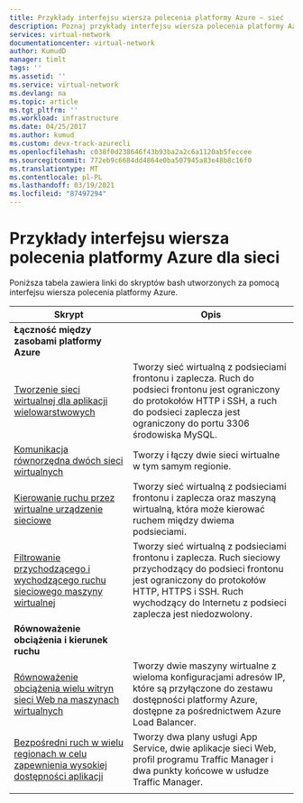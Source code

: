 ```yaml
---
title: Przykłady interfejsu wiersza polecenia platformy Azure — sieć
description: Poznaj przykłady interfejsu wiersza polecenia platformy Azure dotyczące sieci, w tym przykłady łączności między zasobami platformy Azure i przykładami na potrzeby równoważenia obciążenia i kierunku ruchu.
services: virtual-network
documentationcenter: virtual-network
author: KumudD
manager: timlt
tags: ''
ms.assetid: ''
ms.service: virtual-network
ms.devlang: na
ms.topic: article
ms.tgt_pltfrm: ''
ms.workload: infrastructure
ms.date: 04/25/2017
ms.author: kumud
ms.custom: devx-track-azurecli
ms.openlocfilehash: c038f0d238646f43b93ba2a2c6a1120ab5feccee
ms.sourcegitcommit: 772eb9c6684dd4864e0ba507945a83e48b8c16f0
ms.translationtype: MT
ms.contentlocale: pl-PL
ms.lasthandoff: 03/19/2021
ms.locfileid: "87497294"
---
```

# <a name="azure-cli-samples-for-networking"></a>Przykłady interfejsu wiersza polecenia platformy Azure dla sieci

Poniższa tabela zawiera linki do skryptów bash utworzonych za pomocą interfejsu wiersza polecenia platformy Azure.

| Skrypt | Opis |
|-|-|
|**Łączność między zasobami platformy Azure**||
| [Tworzenie sieci wirtualnej dla aplikacji wielowarstwowych](./scripts/virtual-network-cli-sample-multi-tier-application.md?toc=%2fazure%2fnetworking%2ftoc.json) | Tworzy sieć wirtualną z podsieciami frontonu i zaplecza. Ruch do podsieci frontonu jest ograniczony do protokołów HTTP i SSH, a ruch do podsieci zaplecza jest ograniczony do portu 3306 środowiska MySQL. |
| [Komunikacja równorzędna dwóch sieci wirtualnych](./scripts/virtual-network-cli-sample-peer-two-virtual-networks.md?toc=%2fazure%2fnetworking%2ftoc.json) | Tworzy i łączy dwie sieci wirtualne w tym samym regionie. |
| [Kierowanie ruchu przez wirtualne urządzenie sieciowe](./scripts/virtual-network-cli-sample-route-traffic-through-nva.md?toc=%2fazure%2fnetworking%2ftoc.json) | Tworzy sieć wirtualną z podsieciami frontonu i zaplecza oraz maszyną wirtualną, która może kierować ruchem między dwiema podsieciami. |
| [Filtrowanie przychodzącego i wychodzącego ruchu sieciowego maszyny wirtualnej](./scripts/virtual-network-filter-network-traffic.md?toc=%2fazure%2fnetworking%2ftoc.json) | Tworzy sieć wirtualną z podsieciami frontonu i zaplecza. Ruch sieciowy przychodzący do podsieci frontonu jest ograniczony do protokołów HTTP, HTTPS i SSH. Ruch wychodzący do Internetu z podsieci zaplecza jest niedozwolony. |
|**Równoważenie obciążenia i kierunek ruchu**||
| [Równoważenie obciążenia wielu witryn sieci Web na maszynach wirtualnych](./scripts/load-balancer-linux-cli-load-balance-multiple-websites-vm.md?toc=%2fazure%2fnetworking%2ftoc.json) | Tworzy dwie maszyny wirtualne z wieloma konfiguracjami adresów IP, które są przyłączone do zestawu dostępności platformy Azure, dostępne za pośrednictwem Azure Load Balancer. |
| [Bezpośredni ruch w wielu regionach w celu zapewnienia wysokiej dostępności aplikacji](./scripts/traffic-manager-cli-websites-high-availability.md?toc=%2fazure%2fnetworking%2ftoc.json) |  Tworzy dwa plany usługi App Service, dwie aplikacje sieci Web, profil programu Traffic Manager i dwa punkty końcowe w usłudze Traffic Manager. |
| | |
